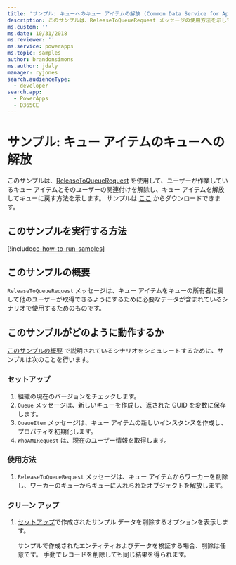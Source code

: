 ```yaml
---
title: 'サンプル: キューへのキュー アイテムの解放 (Common Data Service for Apps) | Microsoft Docs'
description: このサンプルは、ReleaseToQueueRequest メッセージの使用方法を示しています
ms.custom: ''
ms.date: 10/31/2018
ms.reviewer: ''
ms.service: powerapps
ms.topic: samples
author: brandonsimons
ms.author: jdaly
manager: ryjones
search.audienceType:
  - developer
search.app:
  - PowerApps
  - D365CE
---
```

# <a name="sample-release-a-queue-item-to-the-queue"></a>サンプル: キュー アイテムのキューへの解放

<!-- https://docs.microsoft.com/en-us/dynamics365/customer-engagement/developer/sample-release-queue-item-queue-early-bound
Couldn't each of the operations in this series of samples be added to just one sample?
 -->
 このサンプルは、[ReleaseToQueueRequest](https://docs.microsoft.com/en-us/dotnet/api/microsoft.crm.sdk.messages.releasetoqueuerequest?view=dynamics-general-ce-9) を使用して、ユーザーが作業しているキュー アイテムとそのユーザーの関連付けを解除し、キュー アイテムを解放してキューに戻す方法を示します。 サンプルは [ここ](https://github.com/Microsoft/PowerApps-Samples/tree/master/cds/orgsvc/C%23/ReleaseQueueItems) からダウンロードできます。

## <a name="how-to-run-this-sample"></a>このサンプルを実行する方法

[!include[cc-how-to-run-samples](../../includes/cc-how-to-run-samples.md)]

## <a name="what-this-sample-does"></a>このサンプルの概要

`ReleaseToQueueRequest` メッセージは、キュー アイテムをキューの所有者に戻して他のユーザーが取得できるようにするために必要なデータが含まれているシナリオで使用するためのものです。

## <a name="how-this-sample-works"></a>このサンプルがどのように動作するか

[このサンプルの概要](#what-this-sample-does) で説明されているシナリオをシミュレートするために、サンプルは次のことを行います。

### <a name="setup"></a>セットアップ

1. 組織の現在のバージョンをチェックします。
2. `Queue` メッセージは、新しいキューを作成し、返された GUID を変数に保存します。
3. `QueueItem` メッセージは、キュー アイテムの新しいインスタンスを作成し、プロパティを初期化します。
4. `WhoAMIRequest` は、現在のユーザー情報を取得します。

### <a name="demonstrate"></a>使用方法

1. `ReleaseToQueueRequest` メッセージは、キュー アイテムからワーカーを削除し、ワーカーのキューからキューに入れられたオブジェクトを解放します。

### <a name="clean-up"></a>クリーン アップ

1. [セットアップ](#setup)で作成されたサンプル データを削除するオプションを表示します。

    サンプルで作成されたエンティティおよびデータを検証する場合、削除は任意です。 手動でレコードを削除しても同じ結果を得られます。
